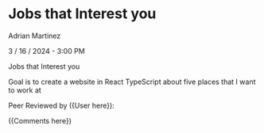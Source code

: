 # Jobs that Interest you

Adrian Martinez

3 / 16 / 2024 - 3:00 PM

Jobs that Interest you

Goal is to create a website in React TypeScript about five places that I want to work at

Peer Reviewed by ({User here}):

({Comments here})